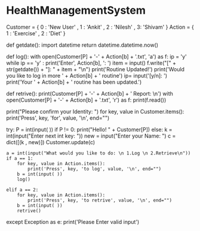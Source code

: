 # HealthManagementSystem

				
Customer = { 0 : 'New User' ,  1 : 'Ankit' ,  2 : 'Nilesh' ,  3: 'Shivam' }	
Action = { 1 : 'Exercise' , 2 : 'Diet' }

def getdate():
	import datetime
	return datetime.datetime.now()
	
def log():
	with open(Customer[P] + '-' + Action[b] + '.txt', 'a') as f:
		ip = 'y'
		while ip == 'y' :
			print('Enter', Action[b], ': ')
			item = input()
			f.write("[" + str(getdate()) + "]: " + item + "\n")
			print('Routine Updated!')
			print('Would you like to log in more ' + Action[b] + ' routine')
			ip= input('[y/n]: ')
		print('Your ' + Action[b] + ' routine has been updated.')

def retrive():
	print(Customer[P] + '-' + Action[b] + ' Report: \n')
	with open(Customer[P] + '-' + Action[b] + '.txt', 'r') as f:
		print(f.read())
		
				
print("Please confirm your Identity: ")
for key, value in Customer.items():
	print('Press', key, 'for', value, '\n', end="")
	
try:
	P = int(input( ))
	if P != 0:
		print("Hello! " + Customer[P])
	else:
		k = int(input("Enter next int key: "))
		new = input("Enter your Name: ")
		c = dict([(k , new)])
		Customer.update(c)
			
	a = int(input("What would you like to do: \n 1.Log \n 2.Retrieve\n"))
	if a == 1:
		for key, value in Action.items():
			print('Press', key, 'to log', value, '\n', end="")
		b = int(input( ))
		log()
		
	elif a == 2:
		for key, value in Action.items():
			print('Press', key, 'to retrive', value, '\n', end="")
		b = int(input( ))
		retrive()
except Exception as e:
	print('Please Enter valid input')
	
